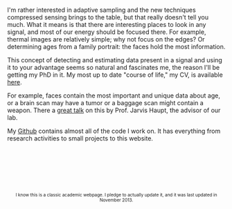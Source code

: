 
<br>
I'm rather interested in adaptive sampling and the new techniques compressed
sensing brings to the table, but that really doesn't tell you much. What it
means is that there are interesting places to look in any signal, and most of
our energy should be focused there. For example, thermal images are relatively
simple; why not focus on the edges? Or determining ages from a family portrait:
the faces hold the most information.

This concept of detecting and estimating data present in a signal and using it
to your advantage seems so natural and fascinates me, the reason I'll be
getting my PhD in it. My most up to date "course of life," my CV, is available [here][CV].

For example, faces contain the most important and unique data about age, or a
brain scan may have a tumor or a baggage scan might contain a weapon. There a
[great talk][talk] on this by Prof. Jarvis Haupt, the advisor of our lab.

My [Github][git] contains almost all of the code I work on. It has everything
from research activities to small projects to this website.

<br>
<br>
<br>
<br>
<br>
<br>
<div style="text-align: center"><font size="1">I know this is a classic academic webpage. I pledge to actually
update it, and it was last updated in November 2013.</font></div>


[talk]:http://nuit-blanche.blogspot.com/2013/08/sahd-compressive-saliency-sensing.html
[CV]:https://www.dropbox.com/s/9s4yvz6mjc7x41a/CV.pdf
[git]:https://github.com/scottsievert?tab=repositories
